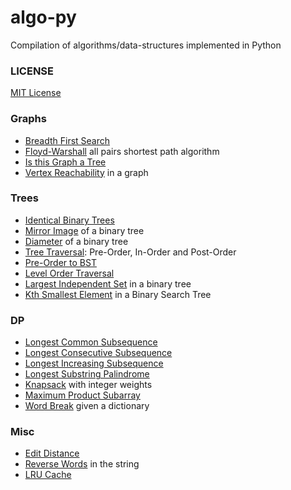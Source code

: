 # algo-py

Compilation of algorithms/data-structures implemented in Python

### LICENSE 

[MIT License](https://github.com/asaini/algo-py/blob/master/LICENSE)

### Graphs

* [Breadth First Search](algos/bfs.py)
* [Floyd-Warshall](algos/floyd_warshall.py) all pairs shortest path algorithm
* [Is this Graph a Tree](algos/graph_is_tree.py)
* [Vertex Reachability](algos/graph_reachable.py) in a graph

### Trees

* [Identical Binary Trees](algos/compare_trees.py)
* [Mirror Image](algos/mirror_tree.py) of a binary tree
* [Diameter](algos/tree_diameter.py) of a binary tree
* [Tree Traversal](algos/tree_traversal.py): Pre-Order, In-Order and Post-Order
* [Pre-Order to BST](algos/preorder-to-bst.py)
* [Level Order Traversal](algos/level-order.py)
* [Largest Independent Set](algos/liss.py) in a binary tree
* [Kth Smallest Element](algos/kth-smallest-bst.py) in a Binary Search Tree

### DP

* [Longest Common Subsequence](algos/lcs.py)
* [Longest Consecutive Subsequence](algos/longest_consecutive_subsequence.py)
* [Longest Increasing Subsequence](algos/lis.py)
* [Longest Substring Palindrome](algos/max_substr_palindrome.py)
* [Knapsack](algos/knapsack.py) with integer weights
* [Maximum Product Subarray](algos/max_product_subarray.py)
* [Word Break](algos/word_break.py) given a dictionary

### Misc

* [Edit Distance](algos/edit_distance.py)
* [Reverse Words](algos/reverse_words.py) in the string
* [LRU Cache](algos/lru_cache.py)
